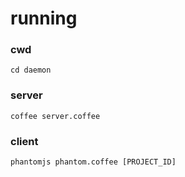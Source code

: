 # running

### cwd

`cd daemon`

### server
`coffee server.coffee`

### client
`phantomjs phantom.coffee [PROJECT_ID]`